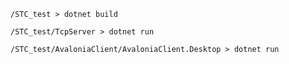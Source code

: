 `/STC_test > dotnet build`

`/STC_test/TcpServer > dotnet run`

`/STC_test/AvaloniaClient/AvaloniaClient.Desktop > dotnet run`
